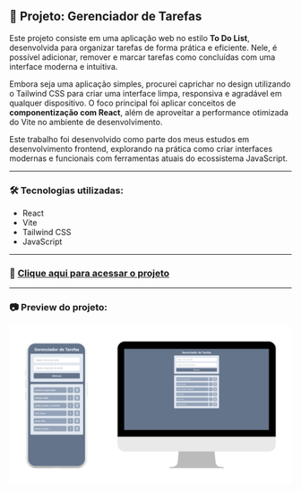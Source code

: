 ## 📝 Projeto: Gerenciador de Tarefas

Este projeto consiste em uma aplicação web no estilo **To Do List**, desenvolvida para organizar tarefas de forma prática e eficiente. Nele, é possível adicionar, remover e marcar tarefas como concluídas com uma interface moderna e intuitiva.

Embora seja uma aplicação simples, procurei caprichar no design utilizando o Tailwind CSS para criar uma interface limpa, responsiva e agradável em qualquer dispositivo. O foco principal foi aplicar conceitos de **componentização com React**, além de aproveitar a performance otimizada do Vite no ambiente de desenvolvimento.

Este trabalho foi desenvolvido como parte dos meus estudos em desenvolvimento frontend, explorando na prática como criar interfaces modernas e funcionais com ferramentas atuais do ecossistema JavaScript.

---

### 🛠️ Tecnologias utilizadas:

- React  
- Vite  
- Tailwind CSS  
- JavaScript

---

### 🔗 [Clique aqui para acessar o projeto](https://gerenciador-tarefas-flame.vercel.app/)  

---

### 📷 Preview do projeto:

<img src="https://raw.githubusercontent.com/crixsanti/gerenciador-tarefas/refs/heads/main/gerenciador%20de%20tarefas.png" alt="Imagem do projeto Gerenciador de Tarefas" />
